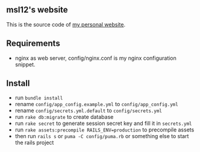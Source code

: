 ## msl12's website

This is the source code of [my personal website](http://msl12.cn).

## Requirements

* nginx as web server, config/nginx.conf is my nginx configuration snippet.

## Install

* run `bundle install`
* rename `config/app_config.example.yml` to `config/app_config.yml`
* rename `config/secrets.yml.default` to `config/secrets.yml`
* run `rake db:migrate` to create database
* run `rake secret` to generate session secret key and fill it in `secrets.yml`
* run `rake assets:precompile RAILS_ENV=production` to precompile assets
* then run `rails s` or `puma -C config/puma.rb` or something else to start the rails project
